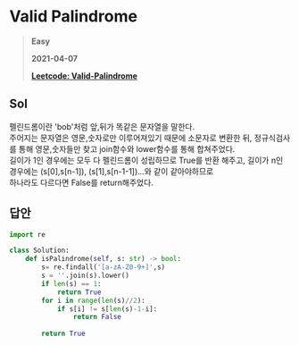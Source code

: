 # Valid Palindrome
> **Easy**
>
> **2021-04-07**
>
> **[Leetcode: Valid-Palindrome](https://leetcode.com/problems/valid-palindrome)**


## Sol
펠린드롬이란 'bob'처럼 앞,뒤가 똑같은 문자열을 말한다.  
주어지는 문자열은 영문,숫자로만 이루어져있기 때문에 소문자로 변환한 뒤, 정규식검사를 통해 영문,숫자들만 찾고 join함수와 lower함수를 통해 합쳐주었다.  
길이가 1인 경우에는 모두 다 펠린드롬이 성립하므로 True를 반환 해주고, 길이가 n인 경우에는 (s[0],s[n-1]), (s[1],s[n-1-1])...와 같이 같아야하므로  
하나라도 다르다면 False를 return해주었다.


## 답안
```python
import re

class Solution:
    def isPalindrome(self, s: str) -> bool:
        s= re.findall('[a-zA-Z0-9+]',s)
        s = ''.join(s).lower()
        if len(s) == 1:
            return True
        for i in range(len(s)//2):
            if s[i] != s[len(s)-1-i]:
                return False
            
        return True
            
        
```